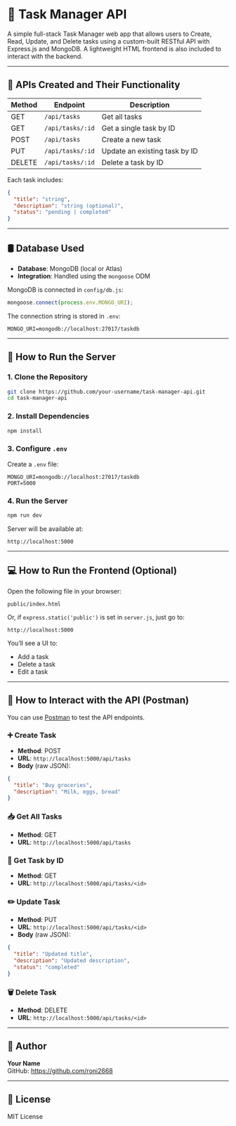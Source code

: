 
# 📝 Task Manager API

A simple full-stack Task Manager web app that allows users to Create, Read, Update, and Delete tasks using a custom-built RESTful API with Express.js and MongoDB. A lightweight HTML frontend is also included to interact with the backend.

---

## 🔧 APIs Created and Their Functionality

| Method | Endpoint             | Description                        |
|--------|----------------------|------------------------------------|
| GET    | `/api/tasks`         | Get all tasks                      |
| GET    | `/api/tasks/:id`     | Get a single task by ID            |
| POST   | `/api/tasks`         | Create a new task                  |
| PUT    | `/api/tasks/:id`     | Update an existing task by ID      |
| DELETE | `/api/tasks/:id`     | Delete a task by ID                |

Each task includes:
```json
{
  "title": "string",
  "description": "string (optional)",
  "status": "pending | completed"
}
```

---

## 🛢️ Database Used

- **Database**: MongoDB (local or Atlas)
- **Integration**: Handled using the `mongoose` ODM

MongoDB is connected in `config/db.js`:
```js
mongoose.connect(process.env.MONGO_URI);
```

The connection string is stored in `.env`:
```
MONGO_URI=mongodb://localhost:27017/taskdb
```

---

## 🚀 How to Run the Server

### 1. Clone the Repository
```bash
git clone https://github.com/your-username/task-manager-api.git
cd task-manager-api
```

### 2. Install Dependencies
```bash
npm install
```

### 3. Configure `.env`
Create a `.env` file:
```
MONGO_URI=mongodb://localhost:27017/taskdb
PORT=5000
```

### 4. Run the Server
```bash
npm run dev
```

Server will be available at:  
```
http://localhost:5000
```

---

## 💻 How to Run the Frontend (Optional)

Open the following file in your browser:

```
public/index.html
```

Or, if `express.static('public')` is set in `server.js`, just go to:

```
http://localhost:5000
```

You’ll see a UI to:
- Add a task
- Delete a task
- Edit a task

---

## 📡 How to Interact with the API (Postman)

You can use [Postman](https://www.postman.com/) to test the API endpoints.

### ➕ Create Task
- **Method**: POST  
- **URL**: `http://localhost:5000/api/tasks`  
- **Body** (raw JSON):
```json
{
  "title": "Buy groceries",
  "description": "Milk, eggs, bread"
}
```

### 📥 Get All Tasks
- **Method**: GET  
- **URL**: `http://localhost:5000/api/tasks`

### 📄 Get Task by ID
- **Method**: GET  
- **URL**: `http://localhost:5000/api/tasks/<id>`

### ✏️ Update Task
- **Method**: PUT  
- **URL**: `http://localhost:5000/api/tasks/<id>`  
- **Body** (raw JSON):
```json
{
  "title": "Updated title",
  "description": "Updated description",
  "status": "completed"
}
```

### 🗑️ Delete Task
- **Method**: DELETE  
- **URL**: `http://localhost:5000/api/tasks/<id>`

---

## 📌 Author

**Your Name**  
GitHub: https://github.com/roni2668

---

## 📄 License

MIT License

